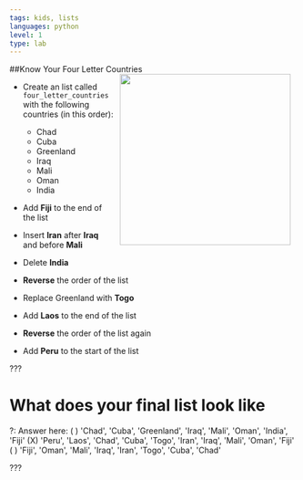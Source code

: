 ```yaml
---
tags: kids, lists
languages: python
level: 1
type: lab
---
```

##Know Your Four Letter Countries
<img src="https://s3.amazonaws.com/after-school-assets/globe.jpeg" align="right" width="300px" hspace="10">
+ Create an list called `four_letter_countries` with the following countries (in this order):
	- Chad
	- Cuba
	- Greenland
	- Iraq
	- Mali
	- Oman
	- India

+ Add **Fiji** to the end of the list

+ Insert **Iran** after **Iraq** and before **Mali**

+ Delete **India**

+ **Reverse** the order of the list

+ Replace Greenland with **Togo**

+ Add **Laos** to the end of the list

+ **Reverse** the order of the list again

+ Add **Peru** to the start of the list

???

# What does your final list look like

?: Answer here:
( ) 'Chad', 'Cuba', 'Greenland', 'Iraq', 'Mali', 'Oman', 'India', 'Fiji'
(X) 'Peru', 'Laos', 'Chad', 'Cuba', 'Togo', 'Iran', 'Iraq', 'Mali', 'Oman', 'Fiji'
( ) 'Fiji', 'Oman', 'Mali', 'Iraq', 'Iran', 'Togo', 'Cuba', 'Chad'

???
